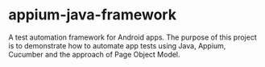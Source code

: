 # appium-java-framework
A test automation framework for Android apps. The purpose of this project is to demonstrate how to automate app tests using Java, Appium, Cucumber and the approach of Page Object Model.
